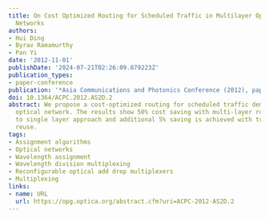 ```yaml
---
title: On Cost Optimized Routing for Scheduled Traffic in Multilayer Optical Transport
  Networks
authors:
- Hui Ding
- Byrav Ramamurthy
- Pan Yi
date: '2012-11-01'
publishDate: '2024-07-21T02:26:09.879223Z'
publication_types:
- paper-conference
publication: '*Asia Communications and Photonics Conference (2012), paper AS2D.2*'
doi: 10.1364/ACPC.2012.AS2D.2
abstract: We propose a cost-optimized routing for scheduled traffic demands in multi-layer
  optical network. The results show 50% cost saving with multi-layer routing compared
  to single layer approach and additional 5% saving is achieved with transponder/regenerator
  reuse.
tags:
- Assignment algorithms
- Optical networks
- Wavelength assignment
- Wavelength division multiplexing
- Reconfigurable optical add drop multiplexers
- Multiplexing
links:
- name: URL
  url: https://opg.optica.org/abstract.cfm?uri=ACPC-2012-AS2D.2
---
```

